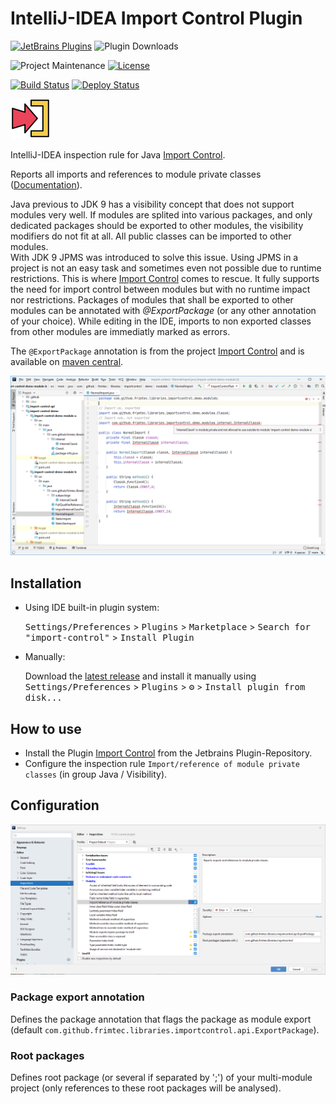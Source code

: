 # IntelliJ-IDEA Import Control Plugin 
[![JetBrains Plugins][jetbrains-plugin-release-shield]][jetbrains-plugin]
![Plugin Downloads][jetbrains-plugin-download-shield]

![Project Maintenance][maintenance-shield]
[![License][license-shield]][license]

[![Build Status][build-status-shield]][build-status]
[![Deploy Status][deploy-status-shield]][deploy-status]

![Icon](images/icon.png)

<!-- Plugin description -->
IntelliJ-IDEA inspection rule for Java [Import Control][import-control-readme].

Reports all imports and references to module private classes ([Documentation][import-control-plugin-readme]).

Java previous to JDK 9 has a visibility concept that does not support modules very well.
If modules are splited into various packages, and only dedicated packages should be exported to other modules, the visibility modifiers do not fit at all. All public classes can be imported to other modules.<br>
With JDK 9 JPMS was introduced to solve this issue. Using JPMS in a project is not an easy task and sometimes even not possible due to runtime restrictions.
This is where [Import Control][import-control-readme] comes to rescue. It fully supports the need for import control between modules but with no runtime impact nor restrictions.
Packages of modules that shall be exported to other modules can be annotated with _@ExportPackage_ (or any other annotation of your choice). While editing in the IDE, imports to non exported classes from other modules are immediatly marked as errors.</p>

The ```@ExportPackage``` annotation is from the project [Import Control][import-control] and is available on [maven central][maven-central-import-control-api].
<!-- Plugin description end -->

![Icon](images/errors.png)

## Installation

- Using IDE built-in plugin system:

  <kbd>Settings/Preferences</kbd> > <kbd>Plugins</kbd> > <kbd>Marketplace</kbd> > <kbd>Search for "import-control"</kbd> >
  <kbd>Install Plugin</kbd>

- Manually:

  Download the [latest release][latest-release] and install it manually using
  <kbd>Settings/Preferences</kbd> > <kbd>Plugins</kbd> > <kbd>⚙</kbd> > <kbd>Install plugin from disk...</kbd>

## How to use
* Install the Plugin [Import Control][jetbrains-plugin] from the Jetbrains Plugin-Repository.
* Configure the inspection rule ```Import/reference of module private classes``` (in group Java / Visibility).

## Configuration 
![Icon](images/settings.png)
### Package export annotation
Defines the package annotation that flags the package as module export (default ```com.github.frimtec.libraries.importcontrol.api.ExportPackage```).

### Root packages
Defines root package (or several if separated by ';') of your multi-module project (only references to these root packages will be analysed). 


[license-shield]: https://img.shields.io/github/license/frimtec/idea-import-control-plugin.svg
[license]: https://opensource.org/licenses/Apache-2.0
[maintenance-shield]: https://img.shields.io/maintenance/yes/2024.svg
[build-status-shield]: https://github.com/frimtec/idea-import-control-plugin/workflows/Build/badge.svg
[build-status]: https://github.com/frimtec/idea-import-control-plugin/actions?query=workflow%3ABuild
[deploy-status-shield]: https://github.com/frimtec/idea-import-control-plugin/actions/workflows/release.yml/badge.svg
[deploy-status]: https://github.com/frimtec/idea-import-control-plugin/actions/workflows/release.yml
[jetbrains-plugin-release-shield]: https://img.shields.io/jetbrains/plugin/v/15308 
[jetbrains-plugin-download-shield]: https://img.shields.io/jetbrains/plugin/d/15308
[jetbrains-plugin]: https://plugins.jetbrains.com/plugin/15308-import-control
[import-control-plugin-readme]: https://github.com/frimtec/idea-import-control-plugin/blob/main/README.md
[import-control-readme]: https://github.com/frimtec/import-control/blob/main/README.md
[import-control]: https://github.com/frimtec/import-control
[maven-central-import-control-api]: https://search.maven.org/artifact/com.github.frimtec/import-control-api
[latest-release]: https://github.com/frimtec/idea-import-control-plugin/releases/latest